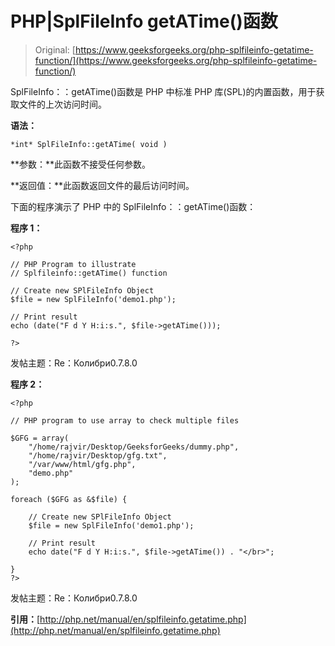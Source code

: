 # PHP|SplFileInfo getATime()函数

> Original: [https://www.geeksforgeeks.org/php-splfileinfo-getatime-function/](https://www.geeksforgeeks.org/php-splfileinfo-getatime-function/)

SplFileInfo：：getATime()函数是 PHP 中标准 PHP 库(SPL)的内置函数，用于获取文件的上次访问时间。

**语法：**

```
*int* SplFileInfo::getATime( void )
```

**参数：**此函数不接受任何参数。

**返回值：**此函数返回文件的最后访问时间。

下面的程序演示了 PHP 中的 SplFileInfo：：getATime()函数：

**程序 1：**

```
<?php

// PHP Program to illustrate 
// Splfileinfo::getATime() function

// Create new SPlFileInfo Object
$file = new SplFileInfo('demo1.php');

// Print result
echo (date("F d Y H:i:s.", $file->getATime()));

?>
```

发帖主题：Re：Колибри0.7.8.0

**程序 2：**

```
<?php

// PHP program to use array to check multiple files

$GFG = array(
    "/home/rajvir/Desktop/GeeksforGeeks/dummy.php",
    "/home/rajvir/Desktop/gfg.txt",
    "/var/www/html/gfg.php",
    "demo.php"
);

foreach ($GFG as &$file) {

    // Create new SPlFileInfo Object
    $file = new SplFileInfo('demo1.php');

    // Print result
    echo date("F d Y H:i:s.", $file->getATime()) . "</br>";

}
?>
```

发帖主题：Re：Колибри0.7.8.0

**引用：**[http://php.net/manual/en/splfileinfo.getatime.php](http://php.net/manual/en/splfileinfo.getatime.php)